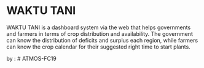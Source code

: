 # WAKTU TANI
WAKTU TANI is a dashboard system via the web that helps governments and farmers in terms of crop distribution and availability. The government can know the distribution of deficits and surplus each region, while farmers can know the crop calendar for their suggested right time to start plants.

by : # ATMOS-FC19
